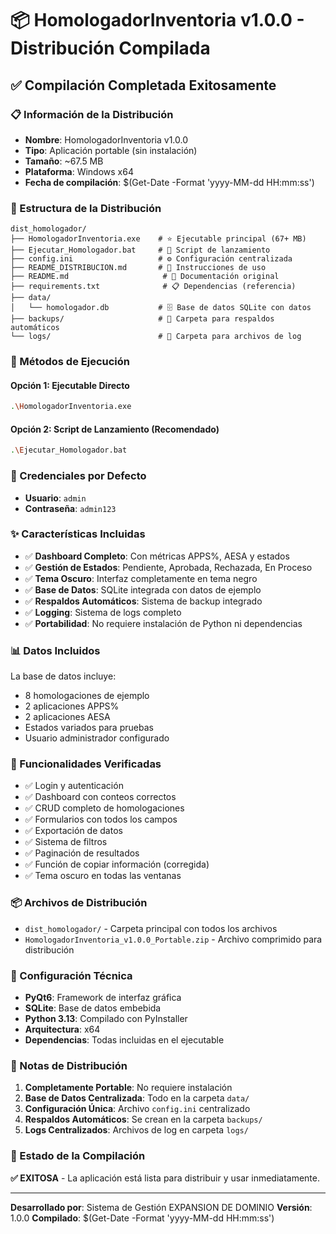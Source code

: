 # 📦 HomologadorInventoria v1.0.0 - Distribución Compilada

## ✅ Compilación Completada Exitosamente

### 📋 Información de la Distribución
- **Nombre**: HomologadorInventoria v1.0.0
- **Tipo**: Aplicación portable (sin instalación)
- **Tamaño**: ~67.5 MB
- **Plataforma**: Windows x64
- **Fecha de compilación**: $(Get-Date -Format 'yyyy-MM-dd HH:mm:ss')

### 📁 Estructura de la Distribución
```
dist_homologador/
├── HomologadorInventoria.exe    # ⭐ Ejecutable principal (67+ MB)
├── Ejecutar_Homologador.bat     # 🚀 Script de lanzamiento
├── config.ini                   # ⚙️ Configuración centralizada
├── README_DISTRIBUCION.md       # 📖 Instrucciones de uso
├── README.md                     # 📄 Documentación original
├── requirements.txt              # 📋 Dependencias (referencia)
├── data/
│   └── homologador.db           # 🗄️ Base de datos SQLite con datos
├── backups/                     # 💾 Carpeta para respaldos automáticos
└── logs/                        # 📝 Carpeta para archivos de log
```

### 🚀 Métodos de Ejecución

#### Opción 1: Ejecutable Directo
```bash
.\HomologadorInventoria.exe
```

#### Opción 2: Script de Lanzamiento (Recomendado)
```bash
.\Ejecutar_Homologador.bat
```

### 🔑 Credenciales por Defecto
- **Usuario**: `admin`
- **Contraseña**: `admin123`

### ✨ Características Incluidas
- ✅ **Dashboard Completo**: Con métricas APPS%, AESA y estados
- ✅ **Gestión de Estados**: Pendiente, Aprobada, Rechazada, En Proceso
- ✅ **Tema Oscuro**: Interfaz completamente en tema negro
- ✅ **Base de Datos**: SQLite integrada con datos de ejemplo
- ✅ **Respaldos Automáticos**: Sistema de backup integrado
- ✅ **Logging**: Sistema de logs completo
- ✅ **Portabilidad**: No requiere instalación de Python ni dependencias

### 📊 Datos Incluidos
La base de datos incluye:
- 8 homologaciones de ejemplo
- 2 aplicaciones APPS%
- 2 aplicaciones AESA
- Estados variados para pruebas
- Usuario administrador configurado

### 🎯 Funcionalidades Verificadas
- ✅ Login y autenticación
- ✅ Dashboard con conteos correctos
- ✅ CRUD completo de homologaciones
- ✅ Formularios con todos los campos
- ✅ Exportación de datos
- ✅ Sistema de filtros
- ✅ Paginación de resultados
- ✅ Función de copiar información (corregida)
- ✅ Tema oscuro en todas las ventanas

### 📦 Archivos de Distribución
- `dist_homologador/` - Carpeta principal con todos los archivos
- `HomologadorInventoria_v1.0.0_Portable.zip` - Archivo comprimido para distribución

### 🔧 Configuración Técnica
- **PyQt6**: Framework de interfaz gráfica
- **SQLite**: Base de datos embebida
- **Python 3.13**: Compilado con PyInstaller
- **Arquitectura**: x64
- **Dependencias**: Todas incluidas en el ejecutable

### 📝 Notas de Distribución
1. **Completamente Portable**: No requiere instalación
2. **Base de Datos Centralizada**: Todo en la carpeta `data/`
3. **Configuración Única**: Archivo `config.ini` centralizado
4. **Respaldos Automáticos**: Se crean en la carpeta `backups/`
5. **Logs Centralizados**: Archivos de log en carpeta `logs/`

### 🎉 Estado de la Compilación
**✅ EXITOSA** - La aplicación está lista para distribuir y usar inmediatamente.

---
**Desarrollado por**: Sistema de Gestión EXPANSION DE DOMINIO
**Versión**: 1.0.0
**Compilado**: $(Get-Date -Format 'yyyy-MM-dd HH:mm:ss')